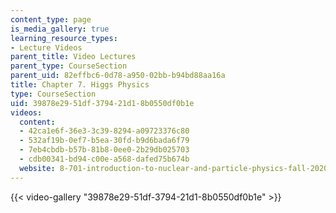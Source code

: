 ```yaml
---
content_type: page
is_media_gallery: true
learning_resource_types:
- Lecture Videos
parent_title: Video Lectures
parent_type: CourseSection
parent_uid: 82effbc6-0d78-a950-02bb-b94bd88aa16a
title: Chapter 7. Higgs Physics
type: CourseSection
uid: 39878e29-51df-3794-21d1-8b0550df0b1e
videos:
  content:
  - 42ca1e6f-36e3-3c39-8294-a09723376c80
  - 532af19b-0ef7-b5ea-30fd-b9d6bada6f79
  - 7eb4cbdb-b57b-81b8-0ee0-2b29db025703
  - cdb00341-bd94-c00e-a568-dafed75b674b
  website: 8-701-introduction-to-nuclear-and-particle-physics-fall-2020
---
```



{{< video-gallery "39878e29-51df-3794-21d1-8b0550df0b1e" >}}

